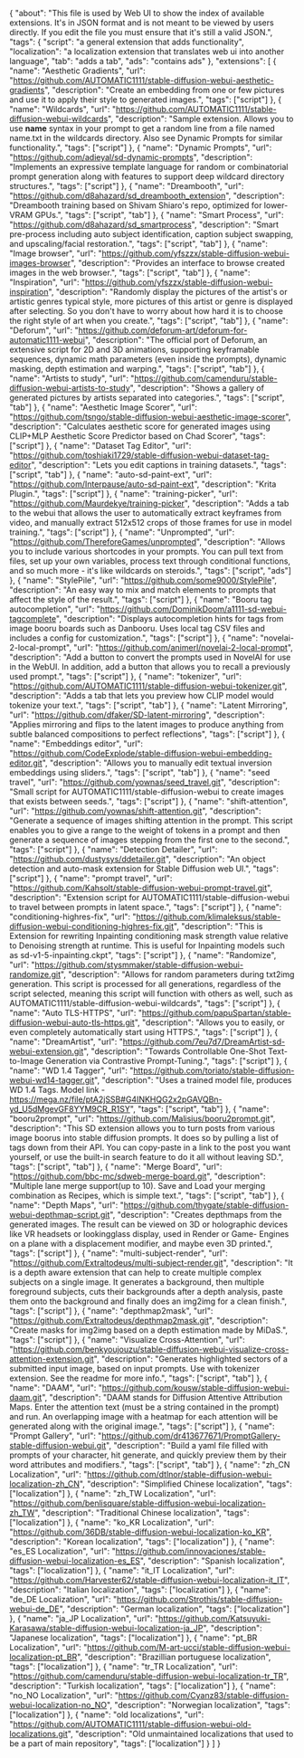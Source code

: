 {
	"about": "This file is used by Web UI to show the index of available extensions. It's in JSON format and is not meant to be viewed by users directly. If you edit the file you must ensure that it's still a valid JSON.",
	"tags": {
		"script": "a general extension that adds functionality",
		"localization": "a localization extension that translates web ui into another language",
		"tab": "adds a tab",
		"ads": "contains ads"
	},
	"extensions": [
		{
			"name": "Aesthetic Gradients",
			"url": "https://github.com/AUTOMATIC1111/stable-diffusion-webui-aesthetic-gradients",
			"description": "Create an embedding from one or few pictures and use it to apply their style to generated images.",
			"tags": ["script"]
		},
		{
			"name": "Wildcards",
			"url": "https://github.com/AUTOMATIC1111/stable-diffusion-webui-wildcards",
			"description": "Sample extension. Allows you to use __name__ syntax in your prompt to get a random line from a file named name.txt in the wildcards directory. Also see Dynamic Prompts for similar functionality.",
			"tags": ["script"]
		},
		{
			"name": "Dynamic Prompts",
			"url": "https://github.com/adieyal/sd-dynamic-prompts",
			"description": "Implements an expressive template language for random or combinatorial prompt generation along with features to support deep wildcard directory structures.",
			"tags": ["script"]
		},
		{
			"name": "Dreambooth",
			"url": "https://github.com/d8ahazard/sd_dreambooth_extension",
			"description": "Dreambooth training based on Shivam Shiaro's repo, optimized for lower-VRAM GPUs.",
			"tags": ["script", "tab"]
		},
		{
			"name": "Smart Process",
			"url": "https://github.com/d8ahazard/sd_smartprocess",
			"description": "Smart pre-process including auto subject identification, caption subject swapping, and upscaling/facial restoration.",
			"tags": ["script", "tab"]
		},
		{
			"name": "Image browser",
			"url": "https://github.com/yfszzx/stable-diffusion-webui-images-browser",
			"description": "Provides an interface to browse created images in the web browser.",
			"tags": ["script", "tab"]
		},
		{
			"name": "Inspiration",
			"url": "https://github.com/yfszzx/stable-diffusion-webui-inspiration",
			"description": "Randomly display the pictures of the artist's or artistic genres typical style, more pictures of this artist or genre is displayed after selecting. So you don't have to worry about how hard it is to choose the right style of art when you create.",
			"tags": ["script", "tab"]
		},
		{
			"name": "Deforum",
			"url": "https://github.com/deforum-art/deforum-for-automatic1111-webui",
			"description": "The official port of Deforum, an extensive script for 2D and 3D animations, supporting keyframable sequences, dynamic math parameters (even inside the prompts), dynamic masking, depth estimation and warping.",
			"tags": ["script", "tab"]
		},
		{
			"name": "Artists to study",
			"url": "https://github.com/camenduru/stable-diffusion-webui-artists-to-study",
			"description": "Shows a gallery of generated pictures by artists separated into categories.",
			"tags": ["script", "tab"]
		},
		{
			"name": "Aesthetic Image Scorer",
			"url": "https://github.com/tsngo/stable-diffusion-webui-aesthetic-image-scorer",
			"description": "Calculates aesthetic score for generated images using CLIP+MLP Aesthetic Score Predictor based on Chad Scorer",
			"tags": ["script"]
		},
		{
			"name": "Dataset Tag Editor",
			"url": "https://github.com/toshiaki1729/stable-diffusion-webui-dataset-tag-editor",
			"description": "Lets you edit captions in training datasets.",
			"tags": ["script", "tab"]
		},
		{
			"name": "auto-sd-paint-ext",
			"url": "https://github.com/Interpause/auto-sd-paint-ext",
			"description": "Krita Plugin.",
			"tags": ["script"]
		},
		{
			"name": "training-picker",
			"url": "https://github.com/Maurdekye/training-picker",
			"description": "Adds a tab to the webui that allows the user to automatically extract keyframes from video, and manually extract 512x512 crops of those frames for use in model training.",
			"tags": ["script"]
		},
		{
			"name": "Unprompted",
			"url": "https://github.com/ThereforeGames/unprompted",
			"description": "Allows you to include various shortcodes in your prompts. You can pull text from files, set up your own variables, process text through conditional functions, and so much more - it's like wildcards on steroids.",
			"tags": ["script", "ads"]
		},
		{
			"name": "StylePile",
			"url": "https://github.com/some9000/StylePile",
			"description": "An easy way to mix and match elements to prompts that affect the style of the result.",
			"tags": ["script"]
		},
		{
			"name": "Booru tag autocompletion",
			"url": "https://github.com/DominikDoom/a1111-sd-webui-tagcomplete",
			"description": "Displays autocompletion hints for tags from image booru boards such as Danbooru. Uses local tag CSV files and includes a config for customization.",
			"tags": ["script"]
		},
		{
			"name": "novelai-2-local-prompt",
			"url": "https://github.com/animerl/novelai-2-local-prompt",
			"description": "Add a button to convert the prompts used in NovelAI for use in the WebUI. In addition, add a button that allows you to recall a previously used prompt.",
			"tags": ["script"]
		},
		{
			"name": "tokenizer",
			"url": "https://github.com/AUTOMATIC1111/stable-diffusion-webui-tokenizer.git",
			"description": "Adds a tab that lets you preview how CLIP model would tokenize your text.",
			"tags": ["script", "tab"]
		},
		{
			"name": "Latent Mirroring",
			"url": "https://github.com/dfaker/SD-latent-mirroring",
			"description": "Applies mirroring and flips to the latent images to produce anything from subtle balanced compositions to perfect reflections",
			"tags": ["script"]
		},
		{
			"name": "Embeddings editor",
			"url": "https://github.com/CodeExplode/stable-diffusion-webui-embedding-editor.git",
			"description": "Allows you to manually edit textual inversion embeddings using sliders.",
			"tags": ["script", "tab"]
		},
		{
			"name": "seed travel",
			"url": "https://github.com/yownas/seed_travel.git",
			"description": "Small script for AUTOMATIC1111/stable-diffusion-webui to create images that exists between seeds.",
			"tags": ["script"]
		},
		{
			"name": "shift-attention",
			"url": "https://github.com/yownas/shift-attention.git",
			"description": "Generate a sequence of images shifting attention in the prompt. This script enables you to give a range to the weight of tokens in a prompt and then generate a sequence of images stepping from the first one to the second.",
			"tags": ["script"]
		},
		{
			"name": "Detection Detailer",
			"url": "https://github.com/dustysys/ddetailer.git",
			"description": "An object detection and auto-mask extension for Stable Diffusion web UI.",
			"tags": ["script"]
		},
		{
			"name": "prompt travel",
			"url": "https://github.com/Kahsolt/stable-diffusion-webui-prompt-travel.git",
			"description": "Extension script for AUTOMATIC1111/stable-diffusion-webui to travel between prompts in latent space.",
			"tags": ["script"]
		},
		{
			"name": "conditioning-highres-fix",
			"url": "https://github.com/klimaleksus/stable-diffusion-webui-conditioning-highres-fix.git",
			"description": "This is Extension for rewriting Inpainting conditioning mask strength value relative to Denoising strength at runtime. This is useful for Inpainting models such as sd-v1-5-inpainting.ckpt",
			"tags": ["script"]
		},
		{
			"name": "Randomize",
			"url": "https://github.com/stysmmaker/stable-diffusion-webui-randomize.git",
			"description": "Allows for random parameters during txt2img generation. This script is processed for all generations, regardless of the script selected, meaning this script will function with others as well, such as AUTOMATIC1111/stable-diffusion-webui-wildcards",
			"tags": ["script"]
		},
		{
			"name": "Auto TLS-HTTPS",
			"url": "https://github.com/papuSpartan/stable-diffusion-webui-auto-tls-https.git",
			"description": "Allows you to easily, or even completely automatically start using HTTPS.",
			"tags": ["script"]
		},
		{
			"name": "DreamArtist",
			"url": "https://github.com/7eu7d7/DreamArtist-sd-webui-extension.git",
			"description": "Towards Controllable One-Shot Text-to-Image Generation via Contrastive Prompt-Tuning.",
			"tags": ["script"]
		},
		{
			"name": "WD 1.4 Tagger",
			"url": "https://github.com/toriato/stable-diffusion-webui-wd14-tagger.git",
			"description": "Uses a trained model file, produces WD 1.4 Tags. Model link - https://mega.nz/file/ptA2jSSB#G4INKHQG2x2pGAVQBn-yd_U5dMgevGF8YYM9CR_R1SY",
			"tags": ["script", "tab"]
		},
		{
			"name": "booru2prompt",
			"url": "https://github.com/Malisius/booru2prompt.git",
			"description": "This SD extension allows you to turn posts from various image boorus into stable diffusion prompts. It does so by pulling a list of tags down from their API. You can copy-paste in a link to the post you want yourself, or use the built-in search feature to do it all without leaving SD.",
			"tags": ["script", "tab"]
		},
		{
			"name": "Merge Board",
			"url": "https://github.com/bbc-mc/sdweb-merge-board.git",
			"description": "Multiple lane merge support(up to 10). Save and Load your merging combination as Recipes, which is simple text.",
			"tags": ["script", "tab"]
		},
		{
			"name": "Depth Maps",
			"url": "https://github.com/thygate/stable-diffusion-webui-depthmap-script.git",
			"description": "Creates depthmaps from the generated images. The result can be viewed on 3D or holographic devices like VR headsets or lookingglass display, used in Render or Game- Engines on a plane with a displacement modifier, and maybe even 3D printed.",
			"tags": ["script"]
		},
		{
			"name": "multi-subject-render",
			"url": "https://github.com/Extraltodeus/multi-subject-render.git",
			"description": "It is a depth aware extension that can help to create multiple complex subjects on a single image. It generates a background, then multiple foreground subjects, cuts their backgrounds after a depth analysis, paste them onto the background and finally does an img2img for a clean finish.",
			"tags": ["script"]
		},
		{
			"name": "depthmap2mask",
			"url": "https://github.com/Extraltodeus/depthmap2mask.git",
			"description": "Create masks for img2img based on a depth estimation made by MiDaS.",
			"tags": ["script"]
		},
		{
			"name": "Visualize Cross-Attention",
			"url": "https://github.com/benkyoujouzu/stable-diffusion-webui-visualize-cross-attention-extension.git",
			"description": "Generates highlighted sectors of a submitted input image, based on input prompts. Use with tokenizer extension. See the readme for more info.",
			"tags": ["script", "tab"]
		},
		{
			"name": "DAAM",
			"url": "https://github.com/kousw/stable-diffusion-webui-daam.git",
			"description": "DAAM stands for Diffusion Attentive Attribution Maps. Enter the attention text (must be a string contained in the prompt) and run. An overlapping image with a heatmap for each attention will be generated along with the original image.",
			"tags": ["script"]
		},
		{
			"name": "Prompt Gallery",
			"url": "https://github.com/dr413677671/PromptGallery-stable-diffusion-webui.git",
			"description": "Build a yaml file filled with prompts of your character, hit generate, and quickly preview them by their word attributes and modifiers.",
			"tags": ["script", "tab"]
		},
		{
			"name": "zh_CN Localization",
			"url": "https://github.com/dtlnor/stable-diffusion-webui-localization-zh_CN",
			"description": "Simplified Chinese localization",
			"tags": ["localization"]
		},
		{
			"name": "zh_TW Localization",
			"url": "https://github.com/benlisquare/stable-diffusion-webui-localization-zh_TW",
			"description": "Traditional Chinese localization",
			"tags": ["localization"]
		},
		{
			"name": "ko_KR Localization",
			"url": "https://github.com/36DB/stable-diffusion-webui-localization-ko_KR",
			"description": "Korean localization",
			"tags": ["localization"]
		},
		{
			"name": "es_ES Localization",
			"url": "https://github.com/innovaciones/stable-diffusion-webui-localization-es_ES",
			"description": "Spanish localization",
			"tags": ["localization"]
		},
		{
			"name": "it_IT Localization",
			"url": "https://github.com/Harvester62/stable-diffusion-webui-localization-it_IT",
			"description": "Italian localization",
			"tags": ["localization"]
		},
		{
			"name": "de_DE Localization",
			"url": "https://github.com/Strothis/stable-diffusion-webui-de_DE",
			"description": "German localization",
			"tags": ["localization"]
		},
		{
			"name": "ja_JP Localization",
			"url": "https://github.com/Katsuyuki-Karasawa/stable-diffusion-webui-localization-ja_JP",
			"description": "Japanese localization",
			"tags": ["localization"]
		},
		{
			"name": "pt_BR Localization",
			"url": "https://github.com/M-art-ucci/stable-diffusion-webui-localization-pt_BR",
			"description": "Brazillian portuguese localization",
			"tags": ["localization"]
		},
		{
			"name": "tr_TR Localization",
			"url": "https://github.com/camenduru/stable-diffusion-webui-localization-tr_TR",
			"description": "Turkish localization",
			"tags": ["localization"]
		},
		{
			"name": "no_NO Localization",
			"url": "https://github.com/Cyanz83/stable-diffusion-webui-localization-no_NO",
			"description": "Norwegian localization",
			"tags": ["localization"]
		},
		{
			"name": "old localizations",
			"url": "https://github.com/AUTOMATIC1111/stable-diffusion-webui-old-localizations.git",
			"description": "Old unmaintained localizations that used to be a part of main repository",
			"tags": ["localization"]
		}
	]
}